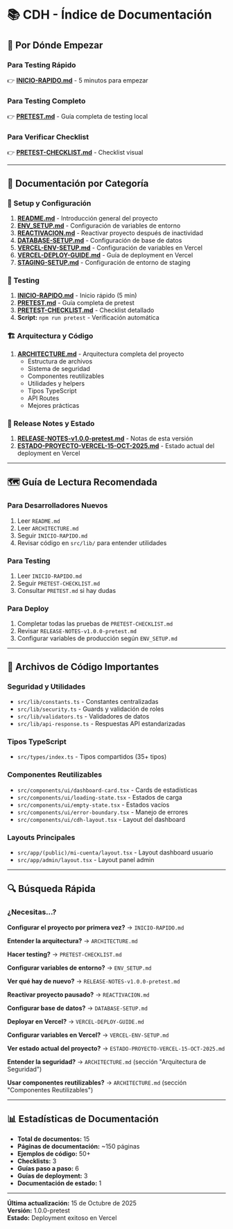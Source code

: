 # 📚 CDH - Índice de Documentación

## 🎯 Por Dónde Empezar

### Para Testing Rápido
👉 **[INICIO-RAPIDO.md](./INICIO-RAPIDO.md)** - 5 minutos para empezar

### Para Testing Completo
👉 **[PRETEST.md](./PRETEST.md)** - Guía completa de testing local

### Para Verificar Checklist
👉 **[PRETEST-CHECKLIST.md](./PRETEST-CHECKLIST.md)** - Checklist visual

---

## 📖 Documentación por Categoría

### 🚀 Setup y Configuración
1. **[README.md](../README.md)** - Introducción general del proyecto
2. **[ENV_SETUP.md](./ENV_SETUP.md)** - Configuración de variables de entorno
3. **[REACTIVACION.md](./REACTIVACION.md)** - Reactivar proyecto después de inactividad
4. **[DATABASE-SETUP.md](./DATABASE-SETUP.md)** - Configuración de base de datos
5. **[VERCEL-ENV-SETUP.md](./VERCEL-ENV-SETUP.md)** - Configuración de variables en Vercel
6. **[VERCEL-DEPLOY-GUIDE.md](./VERCEL-DEPLOY-GUIDE.md)** - Guía de deployment en Vercel
7. **[STAGING-SETUP.md](./STAGING-SETUP.md)** - Configuración de entorno de staging

### 🧪 Testing
1. **[INICIO-RAPIDO.md](./INICIO-RAPIDO.md)** - Inicio rápido (5 min)
2. **[PRETEST.md](./PRETEST.md)** - Guía completa de pretest
3. **[PRETEST-CHECKLIST.md](./PRETEST-CHECKLIST.md)** - Checklist detallado
4. **Script:** `npm run pretest` - Verificación automática

### 🏗️ Arquitectura y Código
1. **[ARCHITECTURE.md](./ARCHITECTURE.md)** - Arquitectura completa del proyecto
   - Estructura de archivos
   - Sistema de seguridad
   - Componentes reutilizables
   - Utilidades y helpers
   - Tipos TypeScript
   - API Routes
   - Mejores prácticas

### 📝 Release Notes y Estado
1. **[RELEASE-NOTES-v1.0.0-pretest.md](./RELEASE-NOTES-v1.0.0-pretest.md)** - Notas de esta versión
2. **[ESTADO-PROYECTO-VERCEL-15-OCT-2025.md](./ESTADO-PROYECTO-VERCEL-15-OCT-2025.md)** - Estado actual del deployment en Vercel

---

## 🗺️ Guía de Lectura Recomendada

### Para Desarrolladores Nuevos
1. Leer `README.md`
2. Leer `ARCHITECTURE.md`
3. Seguir `INICIO-RAPIDO.md`
4. Revisar código en `src/lib/` para entender utilidades

### Para Testing
1. Leer `INICIO-RAPIDO.md`
2. Seguir `PRETEST-CHECKLIST.md`
3. Consultar `PRETEST.md` si hay dudas

### Para Deploy
1. Completar todas las pruebas de `PRETEST-CHECKLIST.md`
2. Revisar `RELEASE-NOTES-v1.0.0-pretest.md`
3. Configurar variables de producción según `ENV_SETUP.md`

---

## 📂 Archivos de Código Importantes

### Seguridad y Utilidades
- `src/lib/constants.ts` - Constantes centralizadas
- `src/lib/security.ts` - Guards y validación de roles
- `src/lib/validators.ts` - Validadores de datos
- `src/lib/api-response.ts` - Respuestas API estandarizadas

### Tipos TypeScript
- `src/types/index.ts` - Tipos compartidos (35+ tipos)

### Componentes Reutilizables
- `src/components/ui/dashboard-card.tsx` - Cards de estadísticas
- `src/components/ui/loading-state.tsx` - Estados de carga
- `src/components/ui/empty-state.tsx` - Estados vacíos
- `src/components/ui/error-boundary.tsx` - Manejo de errores
- `src/components/ui/cdh-layout.tsx` - Layout del dashboard

### Layouts Principales
- `src/app/(public)/mi-cuenta/layout.tsx` - Layout dashboard usuario
- `src/app/admin/layout.tsx` - Layout panel admin

---

## 🔍 Búsqueda Rápida

### ¿Necesitas...?

**Configurar el proyecto por primera vez?**
→ `INICIO-RAPIDO.md`

**Entender la arquitectura?**
→ `ARCHITECTURE.md`

**Hacer testing?**
→ `PRETEST-CHECKLIST.md`

**Configurar variables de entorno?**
→ `ENV_SETUP.md`

**Ver qué hay de nuevo?**
→ `RELEASE-NOTES-v1.0.0-pretest.md`

**Reactivar proyecto pausado?**
→ `REACTIVACION.md`

**Configurar base de datos?**
→ `DATABASE-SETUP.md`

**Deployar en Vercel?**
→ `VERCEL-DEPLOY-GUIDE.md`

**Configurar variables en Vercel?**
→ `VERCEL-ENV-SETUP.md`

**Ver estado actual del proyecto?**
→ `ESTADO-PROYECTO-VERCEL-15-OCT-2025.md`

**Entender la seguridad?**
→ `ARCHITECTURE.md` (sección "Arquitectura de Seguridad")

**Usar componentes reutilizables?**
→ `ARCHITECTURE.md` (sección "Componentes Reutilizables")

---

## 📊 Estadísticas de Documentación

- **Total de documentos:** 15
- **Páginas de documentación:** ~150 páginas
- **Ejemplos de código:** 50+
- **Checklists:** 3
- **Guías paso a paso:** 6
- **Guías de deployment:** 3
- **Documentación de estado:** 1

---

**Última actualización:** 15 de Octubre de 2025  
**Versión:** 1.0.0-pretest  
**Estado:** Deployment exitoso en Vercel

